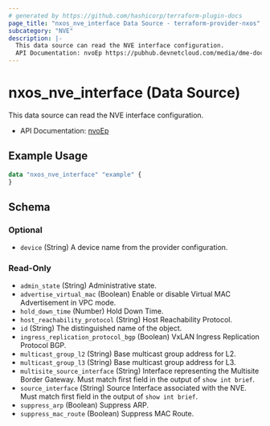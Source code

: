 ```yaml
---
# generated by https://github.com/hashicorp/terraform-plugin-docs
page_title: "nxos_nve_interface Data Source - terraform-provider-nxos"
subcategory: "NVE"
description: |-
  This data source can read the NVE interface configuration.
  API Documentation: nvoEp https://pubhub.devnetcloud.com/media/dme-docs-10-2-2/docs/Network%20Virtualization/nvo:Ep/
---
```


# nxos_nve_interface (Data Source)

This data source can read the NVE interface configuration.

- API Documentation: [nvoEp](https://pubhub.devnetcloud.com/media/dme-docs-10-2-2/docs/Network%20Virtualization/nvo:Ep/)

## Example Usage

```terraform
data "nxos_nve_interface" "example" {
}
```

<!-- schema generated by tfplugindocs -->
## Schema

### Optional

- `device` (String) A device name from the provider configuration.

### Read-Only

- `admin_state` (String) Administrative state.
- `advertise_virtual_mac` (Boolean) Enable or disable Virtual MAC Advertisement in VPC mode.
- `hold_down_time` (Number) Hold Down Time.
- `host_reachability_protocol` (String) Host Reachability Protocol.
- `id` (String) The distinguished name of the object.
- `ingress_replication_protocol_bgp` (Boolean) VxLAN Ingress Replication Protocol BGP.
- `multicast_group_l2` (String) Base multicast group address for L2.
- `multicast_group_l3` (String) Base multicast group address for L3.
- `multisite_source_interface` (String) Interface representing the Multisite Border Gateway. Must match first field in the output of `show int brief`.
- `source_interface` (String) Source Interface associated with the NVE. Must match first field in the output of `show int brief`.
- `suppress_arp` (Boolean) Suppress ARP.
- `suppress_mac_route` (Boolean) Suppress MAC Route.
